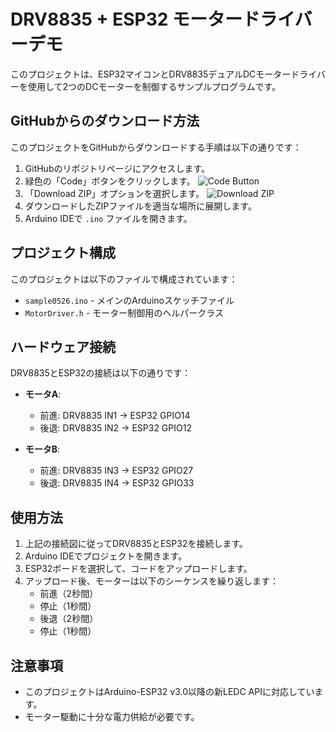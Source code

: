 # DRV8835 + ESP32 モータードライバーデモ

このプロジェクトは、ESP32マイコンとDRV8835デュアルDCモータードライバーを使用して2つのDCモーターを制御するサンプルプログラムです。

## GitHubからのダウンロード方法

このプロジェクトをGitHubからダウンロードする手順は以下の通りです：

1. GitHubのリポジトリページにアクセスします。
2. 緑色の「Code」ボタンをクリックします。
   ![Code Button](https://docs.github.com/assets/cb-20363/images/help/repository/code-button.png)
3. 「Download ZIP」オプションを選択します。
   ![Download ZIP](https://docs.github.com/assets/cb-49764/images/help/repository/download-code-button.png)
4. ダウンロードしたZIPファイルを適当な場所に展開します。
5. Arduino IDEで `.ino` ファイルを開きます。

## プロジェクト構成

このプロジェクトは以下のファイルで構成されています：

- `sample0526.ino` - メインのArduinoスケッチファイル
- `MotorDriver.h` - モーター制御用のヘルパークラス

## ハードウェア接続

DRV8835とESP32の接続は以下の通りです：

- **モータA**:
  - 前進: DRV8835 IN1 → ESP32 GPIO14
  - 後退: DRV8835 IN2 → ESP32 GPIO12
  
- **モータB**:
  - 前進: DRV8835 IN3 → ESP32 GPIO27
  - 後退: DRV8835 IN4 → ESP32 GPIO33

## 使用方法

1. 上記の接続図に従ってDRV8835とESP32を接続します。
2. Arduino IDEでプロジェクトを開きます。
3. ESP32ボードを選択して、コードをアップロードします。
4. アップロード後、モーターは以下のシーケンスを繰り返します：
   - 前進（2秒間）
   - 停止（1秒間）
   - 後退（2秒間）
   - 停止（1秒間）

## 注意事項

- このプロジェクトはArduino-ESP32 v3.0以降の新LEDC APIに対応しています。
- モーター駆動に十分な電力供給が必要です。
